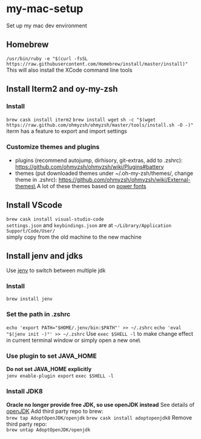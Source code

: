 # my-mac-setup
Set up my mac dev environment

## Homebrew
`/usr/bin/ruby -e "$(curl -fsSL https://raw.githubusercontent.com/Homebrew/install/master/install)"`
This will also install the XCode command line tools

## Install Iterm2 and oy-my-zsh
### Install 
`brew cask install iterm2`
`brew install wget`
`sh -c "$(wget https://raw.github.com/ohmyzsh/ohmyzsh/master/tools/install.sh -O -)"`\
iterm has a feature to export and import settings

### Customize themes and plugins
* plugins (recommend autojump, dirhisory, git-extras, add to .zshrc):\
https://github.com/ohmyzsh/ohmyzsh/wiki/Plugins#battery
* themes (put downloaded themes under ~/.oh-my-zsh/themes/, change theme in .zshrc):
https://github.com/ohmyzsh/ohmyzsh/wiki/External-themes\
A lot of these themes based on [power fonts](https://github.com/powerline/fonts)

## Install VScode
`brew cask install visual-studio-code`\
`settings.json` and `keybindings.json` are at `~/Library/Application Support/Code/User/`\
simply copy from the old machine to the new machine

## Install jenv and jdks
Use [jenv](https://github.com/jenv/jenv) to switch between multiple jdk

### Install
`brew install jenv`

### Set the path in .zshrc
`echo 'export PATH="$HOME/.jenv/bin:$PATH"' >> ~/.zshrc`
`echo 'eval "$(jenv init -)"' >> ~/.zshrc`
Use `exec $SHELL -l` to make change effect in current terminal window or simply open a new one\

### Use plugin to set JAVA_HOME
**Do not set JAVA_HOME explicitly**\
`jenv enable-plugin export`
`exec $SHELL -l`

### Install JDK8
**Oracle no longer provide free JDK, so use openJDK instead**
See details of [openJDK](https://github.com/AdoptOpenJDK/homebrew-openjdk)
Add third party repo to brew:\
`brew tap AdoptOpenJDK/openjdk`
`brew cask install adoptopenjdk8`
Remove third party repo:\
`brew untap AdoptOpenJDK/openjdk`


